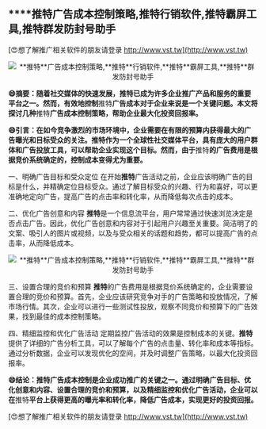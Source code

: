 ## ****推特**广告成本控制策略,**推特**行销软件,**推特**霸屏工具,**推特**群发防封号助手**

[😍想了解推广相关软件的朋友请登录 http://www.vst.tw](http://www.vst.tw)

 <center><img src="https://vst.tw/MP4/tuiguang/png/1.png" alt="**推特**广告成本控制策略,**推特**行销软件,**推特**霸屏工具,**推特**群发防封号助手"></center>

**😄摘要：随着社交媒体的快速发展，**推特**已成为许多企业推广产品和服务的重要平台之一。然而，有效地控制**推特**广告成本对于企业来说是一个关键问题。本文将探讨几种**推特**广告成本控制策略，帮助企业最大化投资回报率。**

**😄引言：在如今竞争激烈的市场环境中，企业需要在有限的预算内获得最大的广告曝光和目标受众的关注。**推特**作为一个全球性社交媒体平台，具有庞大的用户群体和广告投放工具，可以帮助企业实现这个目标。然而，由于**推特**的广告费用是根据竞价系统确定的，控制成本变得尤为重要。**

一、明确广告目标和受众定位
在开始**推特**广告活动之前，企业应该明确广告的目标是什么，并精确定位目标受众。通过了解目标受众的兴趣、行为和喜好，可以更准确地定向广告，提高广告的点击率和转化率，从而降低每次点击的成本。

二、优化广告创意和内容
**推特**是一个信息流平台，用户常常通过快速浏览决定是否点击广告。因此，优化广告创意和内容对于引起用户兴趣至关重要。简洁明了的文案、吸引人的图片或视频，以及与受众相关的话题和趋势，都可以提高广告的点击率，从而降低成本。

 <center><img src="https://vst.tw/MP4/tuiguang/png/8.png" alt="**推特**广告成本控制策略,**推特**行销软件,**推特**霸屏工具,**推特**群发防封号助手"></center>

三、设置合理的竞价和预算
**推特**的广告费用是根据竞价系统确定的，企业需要设置合理的竞价和预算。首先，企业应该研究竞争对手的广告策略和投放情况，了解市场行情。其次，企业可以进行一些测试性投放，观察不同竞价和预算下的广告效果，找到最佳的成本控制策略。

四、精细监控和优化广告活动
定期监控广告活动的效果是控制成本的关键。**推特**提供了详细的广告分析工具，可以了解每个广告的点击量、转化率和成本等指标。通过分析数据，企业可以发现优化的空间，并及时调整广告策略，以最大化投资回报率。

**😄结论：**推特**广告成本控制是企业成功推广的关键之一。通过明确广告目标、优化创意和内容、设置合理的竞价和预算，以及精细监控和优化广告活动，企业可以在**推特**平台上获得更高的曝光率和转化率，降低广告成本，实现更好的投资回报。**

[😍想了解推广相关软件的朋友请登录 http://www.vst.tw](http://www.vst.tw)



